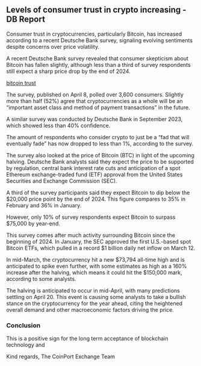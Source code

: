 ## Levels of consumer trust in crypto increasing - DB Report

Consumer trust in cryptocurrencies, particularly Bitcoin, has increased according to a recent Deutsche Bank survey, signaling evolving sentiments despite concerns over price volatility.


A recent Deutsche Bank survey revealed that consumer skepticism about Bitcoin has fallen slightly, although less than a third of survey respondents still expect a sharp price drop by the end of 2024.

[bitcoin trust](./bitcoin_trust.png)

The survey, published on April 8, polled over 3,600 consumers. Slightly more than half (52%) agree that cryptocurrencies as a whole will be an “important asset class and method of payment transactions” in the future.

A similar survey was conducted by Deutsche Bank in September 2023, which showed less than 40% confidence.

The amount of respondents who consider crypto to just be a “fad that will eventually fade” has now dropped to less than 1%, according to the survey.

The survey also looked at the price of Bitcoin (BTC) in light of the upcoming halving. Deutsche Bank analysts said they expect the price to be supported by regulation, central bank interest rate cuts and anticipation of a spot Ethereum exchange-traded fund (ETF) approval from the United States Securities and Exchange Commission (SEC).

A third of the survey participants said they expect Bitcoin to dip below the $20,000 price point by the end of 2024. This figure compares to 35% in February and 36% in January.

However, only 10% of survey respondents expect Bitcoin to surpass $75,000 by year-end.

This survey comes after much activity surrounding Bitcoin since the beginning of 2024. In January, the SEC approved the first U.S.-based spot Bitcoin ETFs, which pulled in a record $1 billion daily net inflow on March 12.

In mid-March, the cryptocurrency hit a new $73,794 all-time high and is anticipated to spike even further, with some estimates as high as a 160% increase after the halving, which means it could hit the $150,000 mark, according to some analysts.

The halving is anticipated to occur in mid-April, with many predictions settling on April 20. This event is causing some analysts to take a bullish stance on the cryptocurrency for the year ahead, citing the heightened overall demand and other macroeconomic factors driving the price.

### Conclusion

This is a positive sign for the long term acceptance of blockchain technology and

Kind regards,
The CoinPort Exchange Team